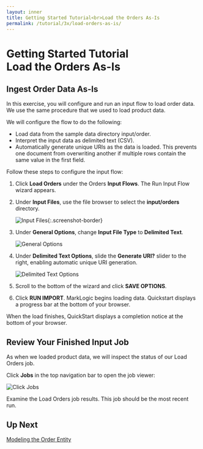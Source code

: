 ```yaml
---
layout: inner
title: Getting Started Tutorial<br>Load the Orders As-Is
permalink: /tutorial/3x/load-orders-as-is/
---
```


# Getting Started Tutorial<br>Load the Orders As-Is

## Ingest Order Data As-Is

In this exercise, you will configure and run an input flow to load order data. We use the same procedure that we used to load product data.

We will configure the flow to do the following:

* Load data from the sample data directory input/order.
* Interpret the input data as delimited text (CSV).
* Automatically generate unique URIs as the data is loaded. This prevents one document from overwriting another if multiple rows contain the same value in the first field.

Follow these steps to configure the input flow:

1. Click **Load Orders** under the Orders **Input Flows**. The Run Input Flow wizard appears.
1. Under **Input Files**, use the file browser to select the **input/orders** directory.

    ![Input Files]({{site.baseurl}}/images/3x/load-orders-as-is/input-files.png){:.screenshot-border}

1. Under **General Options**, change **Input File Type** to **Delimited Text**.

    ![General Options]({{site.baseurl}}/images/3x/load-orders-as-is/general-options.png)

1. Under **Delimited Text Options**, slide the **Generate URI?** slider to the right, enabling automatic unique URI generation.

    ![Delimited Text Options]({{site.baseurl}}/images/3x/load-orders-as-is/delimited-text-options.png)

1. Scroll to the bottom of the wizard and click **SAVE OPTIONS**.
1. Click **RUN IMPORT**. MarkLogic begins loading data. Quickstart displays a progress bar at the bottom of your browser.

When the load finishes, QuickStart displays a completion notice at the bottom of your browser.

## Review Your Finished Input Job

As when we loaded product data, we will inspect the status of our Load Orders job.

Click **Jobs** in the top navigation bar to open the job viewer:

![Click Jobs]({{site.baseurl}}/images/3x/load-orders-as-is/select-jobs.png)

Examine the Load Orders job results. This job should be the most recent run.

## Up Next

[Modeling the Order Entity]({{site.baseurl}}/tutorial/3x/modeling-order-entity/)
